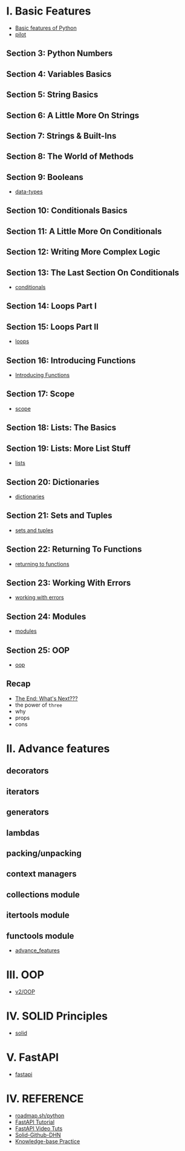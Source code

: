 # I. Basic Features

- [Basic features of Python](./basic_features/README.md)
- [pilot](./basic_features/1-2-pilot/README.md)

## Section 3: Python Numbers
## Section 4: Variables Basics
## Section 5: String Basics
## Section 6: A Little More On Strings
## Section 7: Strings & Built-Ins
## Section 8: The World of Methods
## Section 9: Booleans

- [data-types](./basic_features/3-4-5-6-7-8-9-data_types/)

## Section 10: Conditionals Basics
## Section 11: A Little More On Conditionals
## Section 12: Writing More Complex Logic
## Section 13: The Last Section On Conditionals

- [conditionals](./basic_features/10-11-12-13-conditionals/)

## Section 14: Loops Part I
## Section 15: Loops Part II

- [loops](./basic_features/14-15-loops/)

## Section 16: Introducing Functions

- [Introducing Functions](./basic_features/16-functions/)

## Section 17: Scope

- [scope](./basic_features/17-scope/)

## Section 18: Lists: The Basics
## Section 19: Lists: More List Stuff

- [lists](./basic_features/18-19-lists/)

## Section 20: Dictionaries

- [dictionaries](./basic_features/20-dictionaries/)

## Section 21: Sets and Tuples

- [sets and tuples](./basic_features/21-sets_and_tuples/)

## Section 22: Returning To Functions

- [returning to functions](./basic_features/22-returning_to_functions/)

## Section 23: Working With Errors

- [working with errors](./basic_features/23-working_with_errors/)

## Section 24: Modules

- [modules](./basic_features/24-modules/)

## Section 25: OOP

- [oop](./basic_features/25-oop/)

## Recap
- [The End: What's Next???](./basic_features/26-recap/)
- the power of `three`
- why
- props
- cons
#

# II. Advance features
## decorators
## iterators
## generators
## lambdas
## packing/unpacking
## context managers
## collections module
## itertools module
## functools module

- [advance_features](./advance_features/README.md)

# III. OOP

- [v2/OOP](./basic_features/25-oop/v2/README.md)

# IV. SOLID Principles

- [solid](./solid/README.md)

# V. FastAPI

- [fastapi](./fast-api/README.md)

# IV. REFERENCE
- [roadmap.sh/python](https://roadmap.sh/python)
- [FastAPI Tutorial](https://fastapi.tiangolo.com/tutorial/)
- [FastAPI Video Tuts](https://www.youtube.com/watch?v=0sOvCWFmrtA)
- [Solid-Github-DHN](https://github.com/daohainam/solid-bad-designs)
- [Knowledge-base Practice](https://yoan-thirion.gitbook.io/knowledge-base/software-craftsmanship/code-katas)